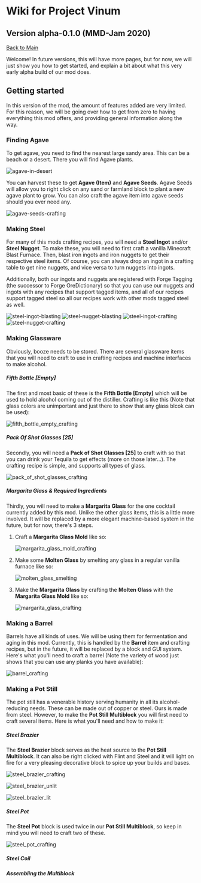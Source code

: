 # Wiki for Project Vinum
## Version alpha-0.1.0 (MMD-Jam 2020)
[Back to Main](https://github.com/boredhero/pv/blob/wiki/src-wiki/Main.md)

Welcome! In future versions, this will have more pages, but for now, we will just show you how to get started, and explain a bit about what this very early alpha build of our mod does.

## Getting started

In this version of the mod, the amount of features added are very limited. For this reason, we will be going over how to get from zero to having everything this mod offers, and providing general information along the way.

### Finding Agave

To get agave, you need to find the nearest large sandy area. This can be a beach or a desert. There you will find Agave plants.

![agave-in-desert](https://raw.githubusercontent.com/boredhero/pv/wiki/src-wiki/assets/agave_plant_in_world.png)

You can harvest these to get **Agave (Item)** and **Agave Seeds**. Agave Seeds will allow you to right click on any sand or farmland block to plant a new agave plant to grow. You can also craft the agave item into agave seeds should you ever need any.

![agave-seeds-crafting](https://raw.githubusercontent.com/boredhero/pv/wiki/src-wiki/assets/agave_seeds_crafting.png)

### Making Steel

For many of this mods crafting recipes, you will need a **Steel Ingot** and/or **Steel Nugget**. To make these, you will need to first craft a vanilla Minecraft Blast Furnace. Then, blast iron ingots and iron nuggets to get their respective steel items. Of course, you can always drop an ingot in a crafting table to get nine nuggets, and vice versa to turn nuggets into ingots. 

Additionally, both our ingots and nuggets are registered with Forge Tagging (the successor to Forge OreDictionary) so that you can use our nuggets and ingots with any recipes that support tagged items, and all of our recipes support tagged steel so all our recipes work with other mods tagged steel as well.

![steel-ingot-blasting](https://raw.githubusercontent.com/boredhero/pv/wiki/src-wiki/assets/steel_ingot_blasting.png) ![steel-nugget-blasting](https://raw.githubusercontent.com/boredhero/pv/wiki/src-wiki/assets/steel_nugget_blasting.png) ![steel-ingot-crafting](https://raw.githubusercontent.com/boredhero/pv/wiki/src-wiki/assets/steel_ingot_crafting.png) ![steel-nugget-crafting](https://raw.githubusercontent.com/boredhero/pv/wiki/src-wiki/assets/steel_nugget_crafting.png)

### Making Glassware

Obviously, booze needs to be stored. There are several glassware items that you will need to craft to use in crafting recipes and machine interfaces to make alcohol.

##### Fifth Bottle [Empty]

The first and most basic of these is the **Fifth Bottle [Empty]** which will be used to hold alcohol coming out of the distiller. Crafting is like this (Note that glass colors are unimportant and just there to show that any glass blcok can be used):

![fifth_bottle_empty_crafting](https://raw.githubusercontent.com/boredhero/pv/wiki/src-wiki/assets/fifth_bottle_empty_crafting.png)

##### Pack Of Shot Glasses [25]

Secondly, you will need a **Pack of Shot Glasses [25]** to craft with so that you can drink your Tequila to get effects (more on those later...). The crafting recipe is simple, and supports all types of glass.

![pack_of_shot_glasses_crafting](https://raw.githubusercontent.com/boredhero/pv/wiki/src-wiki/assets/pack_of_shot_glasses_crafting.png)

##### Margarita Glass & Required Ingredients

Thirdly, you will need to make a **Margarita Glass** for the one cocktail currently added by this mod. Unlike the other glass items, this is a little more involved. It will be replaced by a more elegant machine-based system in the future, but for now, there's 3 steps.

1. Craft a **Margarita Glass Mold** like so:

    ![margarita_glass_mold_crafting](https://raw.githubusercontent.com/boredhero/pv/wiki/src-wiki/assets/margarita_glass_mold_crafting.png)

2. Make some **Molten Glass** by smelting any glass in a regular vanilla furnace like so:

    ![molten_glass_smelting](https://raw.githubusercontent.com/boredhero/pv/wiki/src-wiki/assets/molten_glass_smelting.png)

3. Make the **Margarita Glass** by crafting the **Molten Glass** with the **Margarita Glass Mold** like so:

    ![margarita_glass_crafting](https://raw.githubusercontent.com/boredhero/pv/wiki/src-wiki/assets/margarita_glass_crafting.png)

### Making a Barrel

Barrels have all kinds of uses. We will be using them for fermentation and aging in this mod. Currently, this is handled by the **Barrel** item and crafting recipes, but in the future, it will be replaced by a block and GUI system. Here's what you'll need to craft a barrel (Note the variety of wood just shows that you can use any planks you have available):

![barrel_crafting](https://raw.githubusercontent.com/boredhero/pv/wiki/src-wiki/assets/barrel_crafting.png)

### Making a Pot Still

The pot still has a venerable history serving humanity in all its alcohol-reducing needs. These can be made out of copper or steel. Ours is made from steel. However, to make the **Pot Still Multiblock** you will first need to craft several items. Here is what you'll need and how to make it:

##### Steel Brazier

The **Steel Brazier** block serves as the heat source to the **Pot Still Multiblock**. It can also be right clicked with Flint and Steel and it will light on fire for a very pleasing decorative block to spice up your builds and bases.

![steel_brazier_crafting](https://raw.githubusercontent.com/boredhero/pv/wiki/src-wiki/assets/steel_brazier_crafting.png)

![steel_brazier_unlit](https://raw.githubusercontent.com/boredhero/pv/wiki/src-wiki/assets/steel_brazier_unlit.png)

![steel_brazier_lit](https://raw.githubusercontent.com/boredhero/pv/wiki/src-wiki/assets/steel_brazier_lit.png)

##### Steel Pot

The **Steel Pot** block is used twice in our **Pot Still Multiblock**, so keep in mind you will need to craft two of these.

![steel_pot_crafting](https://raw.githubusercontent.com/boredhero/pv/wiki/src-wiki/assets/steel_pot_crafting.png)

##### Steel Coil

##### Assembling the Multiblock 